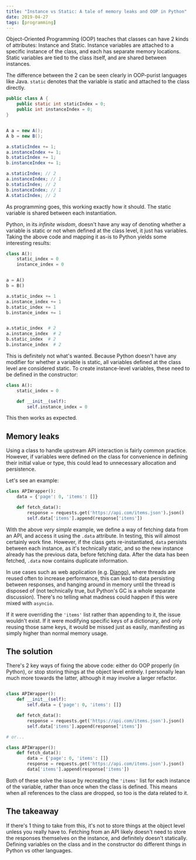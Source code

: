 ```yaml
---
title: "Instance vs Static: A tale of memory leaks and OOP in Python"
date: 2019-04-27
tags: [programming]
---
```


Object-Oriented Programming (OOP) teaches that classes can have 2 kinds of attributes: Instance and Static. Instance variables are attached to a specific instance of the class, and each has separate memory locations. Static variables are tied to the class itself, and are shared between instances.

The difference between the 2 can be seen clearly in OOP-purist languages like Java. `static` denotes that the variable is static and attached to the class directly.

```java
public class A {
    public static int staticIndex = 0;
    public int instanceIndex = 0;
}


A a = new A();
A b = new B();

a.staticIndex += 1;
a.instanceIndex += 1;
b.staticIndex += 1;
b.instanceIndex += 1;

a.staticIndex; // 2
a.instanceIndex; // 1
b.staticIndex; // 2
b.instanceIndex; // 1
A.staticIndex; // 2
```

As programming goes, this working exactly how it should. The static variable is shared between each instantiation.

Python, in its _infinite wisdom_, doesn't have any way of denoting whether a variable is static or not when defined at the class level, it just has variables. Taking the above code and mapping it as-is to Python yields some interesting results:

```python
class A():
    static_index = 0
    instance_index = 0


a = A()
b = B()

a.static_index += 1
a.instance_index += 1
b.static_index += 1
b.instance_index += 1


a.static_index  # 2
a.instance_index  # 2
b.static_index  # 2
b.instance_index  # 2
```

This is definitely not what's wanted. Because Python doesn't have any modifier for whether a variable is static, all variables defined at the class level are considered static. To create instance-level variables, these need to be defined in the constructor:

```python
class A():
    static_index = 0

    def __init__(self):
        self.instance_index = 0
```

This then works as expected.

## Memory leaks

Using a class to handle upstream API interaction is fairly common practice. However, if variables were defined on the class for convenience in defining their initial value or type, this could lead to unnecessary allocation and persistence.

Let's see an example:

```python
class APIWrapper():
    data = {'page': 0, 'items': []}

    def fetch_data():
        response = requests.get('https://api.com/items.json').json()
        self.data['items'].append(response['items'])
```

With the above _very simple_ example, we define a way of fetching data from an API, and access it using the `.data` attribute. In testing, this will almost certainly work fine. However, if the class gets re-instantiated, `data` persists between each instance, as it's technically static, and so the new instance already has the previous data, before fetching data. After the data has been fetched, `.data` now contains duplicate information.


In use cases such as web application (e.g. [Django](https://www.djangoproject.com/)), where threads are reused often to increase performance, this can lead to data persisting between responses, and hanging around in memory until the thread is disposed of (not technically true, but Python's GC is a whole separate discussion). There's no telling what madness could happen if this were mixed with `asyncio`.

If it were overriding the `'items'` list rather than appending to it, the issue wouldn't exist. If it were modifying specific keys of a dictionary, and only reusing those same keys, it would be missed just as easily, manifesting as simply higher than normal memory usage.

## The solution

There's 2 key ways of fixing the above code: either do OOP properly (in Python), or stop storing things at the object level entirely. I personally lean much more towards the latter, although it may involve a larger refactor.

```python

class APIWrapper():
    def __init__(self):
        self.data = {'page': 0, 'items': []}

    def fetch_data():
        response = requests.get('https://api.com/items.json').json()
        self.data['items'].append(response['items'])

# or...

class APIWrapper():
    def fetch_data():
        data = {'page': 0, 'items': []}
        response = requests.get('https://api.com/items.json').json()
        data['items'].append(response['items'])

```

Both of these solve the issue by recreating the `'items'` list for each instance of the variable, rather than once when the class is defined. This means when all references to the class are dropped, so too is the data related to it.

## The takeaway

If there's 1 thing to take from this, it's not to store things at the object level unless you really have to. Fetching from an API likely doesn't need to store the responses themselves on the instance, and definitely doesn't statically. Defining variables on the class and in the constructor do different things in Python vs other languages.
